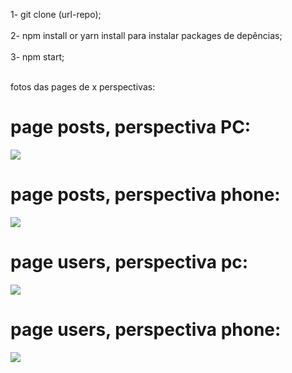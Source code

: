  1-  git clone (url-repo);<br></br>
 2- npm install or yarn install para instalar packages de depências;<br></br>
 3- npm start;<br></br>

fotos das pages de x perspectivas:

# page posts, perspectiva PC:
<img src="https://i.imgur.com/lnEb26i.png"/>

# page posts, perspectiva phone:
<img src="https://i.imgur.com/gdCsxWE.png"/>

# page users, perspectiva pc:
<img src="https://i.imgur.com/Q9TggGU.png"/>

# page users, perspectiva phone:
<img src="https://i.imgur.com/xOXG5vH.png"/>
